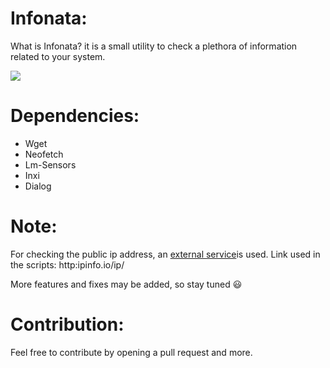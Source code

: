 # Infonata:
What is Infonata? it is a small utility to check a plethora of information related to your system.

![](https://github.com/spectrumgamer75/Infonata/blob/main/screenshot.png)

# Dependencies:
* Wget
* Neofetch
* Lm-Sensors
* Inxi
* Dialog

# Note: 
For checking the public ip address, an [external service](http://ipinfo.io)is used. Link used in the scripts: http:ipinfo.io/ip/

More features and fixes may be added, so stay tuned :smiley:

# Contribution:
Feel free to contribute by opening a pull request and more.
